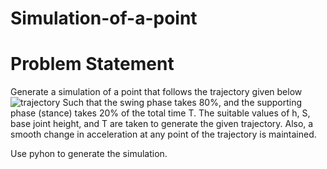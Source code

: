 # Simulation-of-a-point
# Problem Statement
Generate a simulation of a point that follows the trajectory given below
![trajectory](https://user-images.githubusercontent.com/97733600/194839374-4debfcdb-74db-444a-8a5a-a171a8a3806d.png)
Such that the swing phase takes 80%, and the supporting phase (stance) takes 20% of the total time T. The suitable values of h, S, base joint height, and T are taken to generate the given trajectory. Also, a smooth change in acceleration at any point of the trajectory is maintained.

Use pyhon to generate the simulation.
